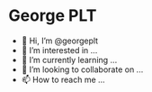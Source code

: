 # George PLT
- 👋 Hi, I’m @georgeplt
- 👀 I’m interested in ...
- 🌱 I’m currently learning ...
- 💞️ I’m looking to collaborate on ...
- 📫 How to reach me ...

<!---
georgeplt/georgeplt is a ✨ special ✨ repository because its `README.md` (this file) appears on your GitHub profile.
You can click the Preview link to take a look at your changes.
--->
